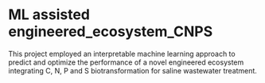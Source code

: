 # ML assisted engineered_ecosystem_CNPS
This project employed an interpretable machine learning approach to predict and optimize the performance of a novel engineered ecosystem integrating C, N, P and S biotransformation for saline wastewater treatment.
